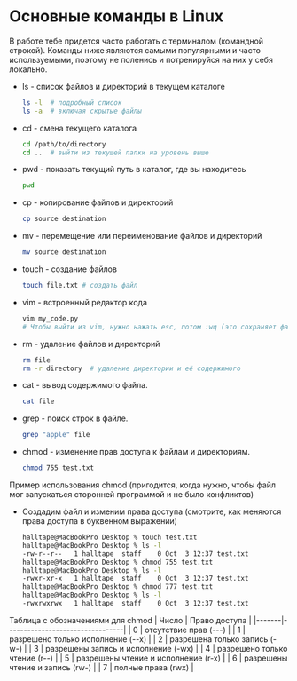 # Основные команды в Linux

В работе тебе придется часто работать с терминалом (командной строкой).
Команды ниже являются самыми популярными и часто используемыми, поэтому не поленись и потренируйся на них у себя локально.


- ls - список файлов и директорий в текущем каталоге
    ```bash
    ls -l  # подробный список
    ls -a  # включая скрытые файлы
- cd - смена текущего каталога
    ```bash
    cd /path/to/directory
    cd ..  # выйти из текущей папки на уровень выше
- pwd - показать текущий путь в каталог, где вы находитесь
    ```bash
    pwd
- cp - копирование файлов и директорий
    ```bash
    cp source destination
- mv - перемещение или переименование файлов и директорий
    ```bash
    mv source destination
- touch - создание файлов
    ```bash
    touch file.txt # создать файл
- vim - встроенный редактор кода
    ```bash
    vim my_code.py
    # Чтобы выйти из vim, нужно нажать esc, потом :wq (это сохраняет файл и выходит из него)
- rm - удаление файлов и директорий
    ```bash
    rm file
    rm -r directory  # удаление директории и её содержимого
- cat - вывод содержимого файла.
    ```bash
    cat file
- grep - поиск строк в файле.
    ```bash
    grep "apple" file
- chmod - изменение прав доступа к файлам и директориям.
    ```bash
    chmod 755 test.txt
    ```

Пример использования chmod (пригодится, когда нужно, чтобы файл мог запускаться сторонней программой и не было конфликтов)
- Создадим файл и изменим права доступа (смотрите, как меняются права доступа в буквенном выражении)
    ```bash
    halltape@MacBookPro Desktop % touch test.txt
    halltape@MacBookPro Desktop % ls -l
    -rw-r--r--   1 halltape  staff    0 Oct  3 12:37 test.txt
    halltape@MacBookPro Desktop % chmod 755 test.txt 
    halltape@MacBookPro Desktop % ls -l
    -rwxr-xr-x   1 halltape  staff    0 Oct  3 12:37 test.txt
    halltape@MacBookPro Desktop % chmod 777 test.txt 
    halltape@MacBookPro Desktop % ls -l
    -rwxrwxrwx   1 halltape  staff    0 Oct  3 12:37 test.txt
    ```

Таблица с обозначениями для chmod
| Число | Право доступа                   |
|-------|---------------------------------|
| 0     | отсутствие прав (---)          |
| 1     | разрешено только исполнение (--x) |
| 2     | разрешена только запись (-w-)   |
| 3     | разрешены запись и исполнение (-wx) |
| 4     | разрешено только чтение (r--)   |
| 5     | разрешены чтение и исполнение (r-x) |
| 6     | разрешены чтение и запись (rw-)  |
| 7     | полные права (rwx)              |

